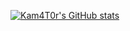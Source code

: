 [![Kam4T0r's GitHub stats](https://github-readme-stats.vercel.app/api?username=Kam4T0r)](https://github.com/anuraghazra/github-readme-stats)
